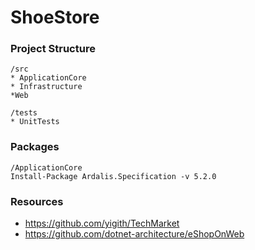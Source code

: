 # ShoeStore

### Project Structure
```
/src
* ApplicationCore
* Infrastructure
*Web

/tests
* UnitTests

```

### Packages
```
/ApplicationCore
Install-Package Ardalis.Specification -v 5.2.0
```

### Resources

* https://github.com/yigith/TechMarket
* https://github.com/dotnet-architecture/eShopOnWeb
